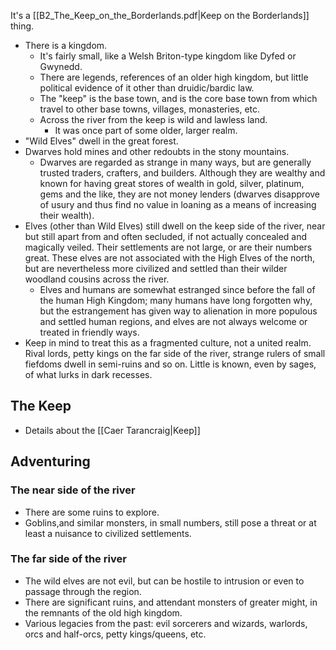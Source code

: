 It's a [[B2_The_Keep_on_the_Borderlands.pdf|Keep on the Borderlands]] thing.
- There is a kingdom.
    - It's fairly small, like a Welsh Briton-type kingdom like Dyfed or Gwynedd.
    - There are legends, references of an older high kingdom, but little political evidence of it other than druidic/bardic law.
    - The "keep" is the base town, and is the core base town from which travel to other base towns, villages, monasteries, etc.
    - Across the river from the keep is wild and lawless land.
        - It was once part of some older, larger realm.
- "Wild Elves" dwell in the great forest.
- Dwarves hold mines and other redoubts in the stony mountains.
	- Dwarves are regarded as strange in many ways, but are generally trusted traders, crafters, and builders. Although they are wealthy and known for having great stores of wealth in gold, silver, platinum, gems and the like, they are not money lenders (dwarves disapprove of usury and thus find no value in loaning as a means of increasing their wealth).
- Elves (other than Wild Elves) still dwell on the keep side of the river, near but still apart from and often secluded, if not actually concealed and magically veiled. Their settlements are not large, or are their numbers great. These elves are not associated with the High Elves of the north, but are nevertheless more civilized and settled than their wilder woodland cousins across the river.
	- Elves and humans are somewhat estranged since before the fall of the human High Kingdom; many humans have long forgotten why, but the estrangement has given way to alienation in more populous and settled human regions, and elves are not always welcome or treated in friendly ways.
- Keep in mind to treat this as a fragmented culture, not a united realm. Rival lords, petty kings on the far side of the river, strange rulers of small fiefdoms dwell in semi-ruins and so on. Little is known, even by sages, of what lurks in dark recesses.

## The Keep
- Details about the [[Caer Tarancraig|Keep]]

## Adventuring

### The near side of the river

- There are some ruins to explore.
- Goblins,and similar monsters,  in small numbers, still pose a threat or at least a nuisance to civilized settlements.

### The far side of the river

- The wild elves are not evil, but can be hostile to intrusion or even to passage through the region.
- There are significant ruins, and attendant monsters of greater might, in the remnants of the old high kingdom.
- Various legacies from the past: evil sorcerers and wizards, warlords, orcs and half-orcs, petty kings/queens, etc.

